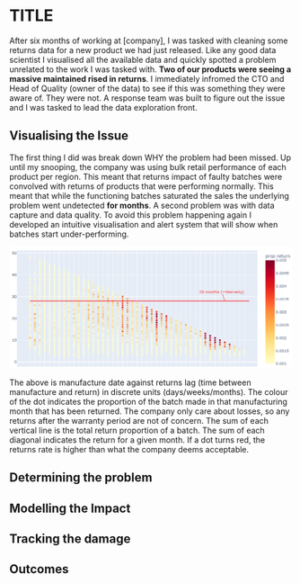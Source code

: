 # TITLE

After six months of working at [company], I was tasked with cleaning some returns data for a new product we had just released. Like any good data scientist I visualised all the available data and quickly spotted a problem unrelated to the work I was tasked with. **Two of our products were seeing a massive maintained rised in returns**. I immediately infromed the CTO and Head of Quality (owner of the data) to see if this was something they were aware of. They were not. A response team was built to figure out the issue and I was tasked to lead the data exploration front. 

## Visualising the Issue

The first thing I did was break down WHY the problem had been missed. Up until my snooping, the company was using bulk retail performance of each product per region. This meant that returns impact of faulty batches were convolved with returns of products that were performing normally. This meant that while the functioning batches saturated the sales the underlying problem went undetected **for months**. A second problem was with data capture and data quality. To avoid this problem happening again I developed an intuitive visualisation and alert system that will show when batches start under-performing. 

<img src="/images/BScatter.PNG?raw=true"/>

The above is manufacture date against returns lag (time between manufacture and return) in discrete units (days/weeks/months). The colour of the dot indicates the proportion of the batch made in that manufacturing month that has been returned. The company only care about losses, so any returns after the warranty period are not of concern. The sum of each vertical line is the total return proportion of a batch. The sum of each diagonal indicates the return for a given month. If a dot turns red, the returns rate is higher than what the company deems acceptable.  

## Determining the problem

## Modelling the Impact

## Tracking the damage

## Outcomes
